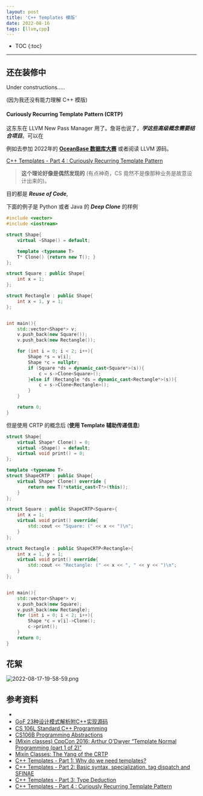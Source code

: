 ```yaml
---
layout: post
title: 'C++ Templates 模版'
date: 2022-08-16
tags: [llvm,cpp]
---
```


* TOC 
{:toc}

---

## 还在装修中
Under constructions..... 

(因为我还没有能力理解 C++ 模版)


#### Curiously Recurring Template Pattern (CRTP)  

这东东在 LLVM New Pass Manager 用了。詹哥也说了，***学这些高级概念需要结合项目***。可以在

例如去参加 2022年的 **[OceanBase 数据库大赛](#花絮)** 或者阅读 LLVM 源码。


[C++ Templates - Part 4 : Curiously Recurring Template Pattern](https://www.youtube.com/watch?v=7-nHdQjSRe0)

> **这个理论好像是偶然发现的** (有点神奇，CS 竟然不是像那种业务是故意设计出来的)。

目的都是 ***Reuse of Code***, 

下面的例子是 Python 或者 Java 的 ***Deep Clone*** 的样例

```cpp
#include <vector>
#include <iostream>

struct Shape{
    virtual ~Shape() = default;

    template <typename T> 
    T* Clone() {return new T(); }
};

struct Square : public Shape{
    int x = 1; 
};

struct Rectangle : public Shape{
    int x = 1, y = 1; 
}; 


int main(){
    std::vector<Shape*> v; 
    v.push_back(new Square()); 
    v.push_back(new Rectangle()); 

    for (int i = 0; i < 2; i++){
        Shape *s = v[i]; 
        Shape *c = nullptr; 
        if (Square *ds = dynamic_cast<Square*>(s)){
            c = s->Clone<Square>(); 
        }else if (Rectangle *ds = dynamic_cast<Rectangle*>(s)){
            c = s->Clone<Rectangle>(); 
        }
    }

    return 0; 
}
```
但是使用 CRTP 的概念后 (**使用 Template 辅助传递信息**)
```cpp
struct Shape{
    virtual Shape* Clone() = 0; 
    virtual ~Shape() = default;
    virtual void print() = 0; 
};

template <typename T> 
struct ShapeCRTP : public Shape{ 
    virtual Shape* Clone() override { 
        return new T(*static_cast<T*>(this)); 
    }
}; 

struct Square : public ShapeCRTP<Square>{
    int x = 1; 
    virtual void print() override{
        std::cout << "Square: (" << x << ")\n";  
    }
};

struct Rectangle : public ShapeCRTP<Rectangle>{
    int x = 1, y = 1; 
    virtual void print() override{  
        std::cout << "Rectangle: (" << x << ", " << y << ")\n";  
    }   
}; 


int main(){
    std::vector<Shape*> v; 
    v.push_back(new Square); 
    v.push_back(new Rectangle); 
    for (int i = 0; i < 2; i++){
        Shape *c = v[i]->Clone(); 
        c->print(); 
    }
    return 0; 
}
```




## 花絮
![2022-08-17-19-58-59.png](https://raw.githubusercontent.com/randoruf/photo-asset-repo/main/imgs/2022-08-17-19-58-59.png)

## 参考资料 
* 
* [GoF 23种设计模式解析附C++实现源码](https://manyones.files.wordpress.com/2010/07/dp-2nd.pdf)
* [CS 106L Standard C++ Programming](http://web.stanford.edu/class/cs106l/)
* [CS106B Programming Abstractions](https://web.stanford.edu/class/cs106b/)
* [(Mixin classes) CppCon 2016: Arthur O'Dwyer “Template Normal Programming (part 1 of 2)”](https://www.youtube.com/watch?v=vwrXHznaYLA)
* [Mixin Classes: The Yang of the CRTP](https://www.fluentcpp.com/2017/12/12/mixin-classes-yang-crtp/)
* [C++ Templates - Part 1: Why do we need templates?](https://www.youtube.com/watch?v=AvUMMljFzfI&list=PLAe2BCBg8rkIicrIjA6LyjiMn8GFaS6pJ&index=5)
* [C++ Templates - Part 2: Basic syntax, specialization, tag dispatch and SFINAE](https://www.youtube.com/watch?v=Vkck4EU2lOU&list=PLAe2BCBg8rkIicrIjA6LyjiMn8GFaS6pJ&index=6)
* [C++ Templates - Part 3: Type Deduction](https://www.youtube.com/watch?v=LY2Q9ej9Zn8&list=PLAe2BCBg8rkIicrIjA6LyjiMn8GFaS6pJ&index=7)
* [C++ Templates - Part 4 : Curiously Recurring Template Pattern](https://www.youtube.com/watch?v=7-nHdQjSRe0)